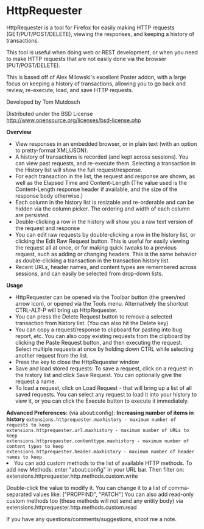 HttpRequester
=============
HttpRequester is a tool for Firefox for easily making HTTP requests (GET/PUT/POST/DELETE), viewing the responses, and keeping a history of transactions.

This tool is useful when doing web or REST development, or when you need to make HTTP requests that are not easily done via the browser (PUT/POST/DELETE).

This is based off of Alex Milowski's excellent Poster addon, with a large focus on keeping a history of transactions, allowing you to go back and review, re-execute, load, and save HTTP requests. 

Developed by Tom Mutdosch

Distributed under the BSD License
http://www.opensource.org/licenses/bsd-license.php

<b>Overview</b>
<ul>
<li>View responses in an embedded browser, or in plain text (with an option to pretty-format XML/JSON).  
<li>A history of transactions is recorded (and kept across sessions).  You can view past requests, and re-execute them.  Selecting a transaction in the History list will show the full request/response.  
<li>For each transaction in the list, the request and response are shown, as well as the Elapsed Time and Content-Length  (The value used is the Content-Length response header if available, and the size of the response body otherwise.)
<li>Each column in the history list is resizable and re-orderable and can be hidden via the column picker. The ordering and width of each column are persisted.  
<li>Double-clicking a row in the history will show you a raw text version of the request and response
<li> You can edit raw requests by double-clicking a row in the history list, or clicking the Edit Raw Request button.  This is useful for easily viewing the request all at once, or for making quick tweaks to a previous request, such as adding or changing headers.  This is 
the same behavior as double-clicking a transaction in the transaction history list.
<li>Recent URLs, header names, and content types are remembered across sessions, and can easily be selected from drop-down lists.
</ul>
<b>Usage</b>
<ul>
<li>HttpRequester can be opened via the Toolbar button (the green/red arrow icon), or opened via the Tools menu.  Alternatively the shortcut CTRL-ALT-P will bring up HttpRequester.
<li>You can press the Delete Request button to remove a selected transaction from history list.  (You can also hit the Delete key)
<li>You can copy a request/response to clipboard for pasting into bug report, etc.  You can also copy existing requests from the clipboard by clicking the Paste Request button, and then executing the request. Select multiple requests at once by holding down CTRL while selecting another request from the list.
<li>Press the <Esc> key to close the HttpRequester window
<li>Save and load stored requests:  To save a request, click on a request in the history list and click Save Request.  You can optionally give the request a name.
<li>To load a request, click on Load Request - that will bring up a list of all saved requests.  You can select any request to load it into your history to view it, or you can click the Execute button to execute it immediately.


</ul>
<b>Advanced Preferences:</b> (via about:config):
<b> Increasing number of items in history</b>
<code>extensions.httprequester.maxhistory - maximum number of requests to keep
extensions.httprequester.url.maxhistory - maximum number of URLs to keep
extensions.httprequester.contenttype.maxhistory - maximum number of content types to keep
extensions.httprequester.header.maxhistory - maximum number of header names to keep
</code>
<li> You can add custom methods to the list of available HTTP methods.
To add new Methods: enter "about:config" in your URL bar. Then filter on:
extensions.httprequester.http.methods.custom.write

Double-click the value to modify it. You can change it to a list of comma-separated values like: ["PROPFIND", "PATCH"]
You can also add read-only custom methods too (these methods will not send any entity body) via extensions.httprequester.http.methods.custom.read<br/>

If you have any questions/comments/suggestions, shoot me a note.

